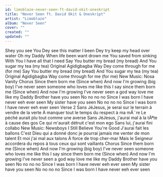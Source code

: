 ```yaml
---
id: limoblaze-never-seen-ft-david-okit-oneskript
title: "Never Seen ft. David Okit & Oneskript"
artist: "Limoblaze"
album: "Never Seen"
cover: ""
created: ""
updated: ""
---
```


Shey you see
You Dey see this matter
I been Dey try keep my head over water
Oh my Daddy
When life been want drown me
You saved from sinking
With You I have all that I need
Say You butter my bread (my bread)
And You sugar my tea (my tea)
Original Agidigbagba
Way Dey come through for me (for me)
Say You butter my bread (my bread)
And You sugar my tea (my tea)
Original Agidigbagba
Way come through for me (for me)
New Music:  Nosa  Vanity
Chorus
Since them born me
(Since when)
And now I'm growing
(big boy)
I've never seen someone who loves me like this
I say since them born me
(Since when)
And now I'm growing
I've never seen a god way love me like my Daddy
Brother have you seen
No no no no
Since I was born
I have never eeh ever seen
My sister have you seen
No no no no
Since I was born
I have never eeh ever seen
Verse 2
Sans JéJesus, je serai sur le terrain à vendre de la verte
À manquer tout le temps du respect à ma mÃ¨re
Le péché aurait plu tout comme une averse
Sans JéJesus, j'aurai mal à la tÃªte à cause des gos
Ce qui m'aurait détruit c'est mon ego
Sans lui, j'aurai fini collabo
New Music:  Newsboys  I Still Believe You're Good
J'aurai fait les ballons
C'est Dieu qui a donné donc je pourrai jamais me venter de mon talent
Et moi j'ai mal aux talons
À force de trop cher-mar
Mais le Seigneur accordera du repos à tous ceux qui sont vaillants
Chorus
Since them born me
(Since when)
And now I'm growing
(big boy)
I've never seen someone who loves me like this
I say since them born me
(Since when)
And now I'm growing
I've never seen a god way love me like my Daddy
Brother have you seen
No no no no
Since I was born
I have never eeh ever seen
My sister have you seen
No no no no
Since I was born
I have never eeh ever seen